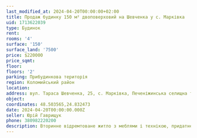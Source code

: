 ```yaml
---
last_modified_at: 2024-04-20T00:00:00+02:00
title: Продаж будинку 150 м² двоповерховий на Шевченка у с. Марківка
uid: 1713622039
type: Будинок
rent:
rooms: '4'
surface: '150'
surface_land: '7500'
price: $220000
price_sqmt:
floor:
floors: '2'
parking: Прибудинкова територія
region: Коломийський район
location:
address: вул. Тараса Шевченка, 25, с. Марківка, Печеніжинська селищна територіальна громада
object:
coordinates: 48.503565,24.832473
date: 2024-04-20T00:00:00.000Z
seller: Юрій Гаврищук
phone: 380982220200
description: Вторинне відремтоване житло з меблями і технікою, придатне і готове для проживання
---
```

